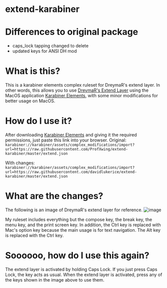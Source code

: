 # extend-karabiner

# Differences to original package
- caps_lock tapping changed to delete
- updated keys for ANSI DH mod

# What is this?
This is a karabiner elements complex ruleset for DreymaR's extend layer. In other words, this allows you to use [DreymaR's Extend Layer](https://dreymar.colemak.org/layers-extend.html) using the MacOS application [Karabiner Elements](https://karabiner-elements.pqrs.org/), with some minor modifications for better usage on MacOS.

# How do I use it?
After downloading [Karabiner Elements](https://karabiner-elements.pqrs.org/) and giving it the required permissions, just paste this link into your browser. 
Original:
`karabiner://karabiner/assets/complex_modifications/import?url=https://raw.githubusercontent.com/ProfXwing/extend-karabiner/master/extend.json`

With changes:
`karabiner://karabiner/assets/complex_modifications/import?url=https://raw.githubusercontent.com/davidlukerice/extend-karabiner/master/extend.json`

# What are the changes?
The following is an image of DreymaR's extend layer for reference.
![image](https://user-images.githubusercontent.com/50530928/189506358-03e49d2b-f318-434b-bdb5-6c9a08419ef9.png)

My ruleset includes everything but the compose key, the break key, the menu key, and the print screen key.
In addition, the Ctrl key is replaced with Mac's option key because the main usage is for text navigation. The Alt key is replaced with the Ctrl key.

# Soooooo, how do I use this again?
The extend layer is activated by holding Caps Lock. If you just press Caps Lock, the key acts as usual. When the extend layer is activated, press any of the keys shown in the image above to use them.
